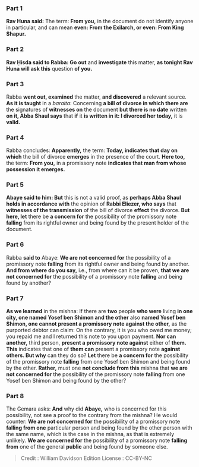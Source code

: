 
### Part 1
<b>Rav Huna said:</b> The term: <b>From you,</b> in the document do not identify anyone in particular, and can mean <b>even: From the Exilarch, or even: From King Shapur.</b>

### Part 2
<b>Rav Ḥisda said to Rabba: Go out</b> and <b>investigate</b> this matter, <b>as tonight Rav Huna will ask this</b> question <b>of you.</b>

### Part 3
Rabba <b>went out, examined</b> the matter, <b>and discovered</b> a relevant source. <b>As it is taught</b> in a <i>baraita</i>: Concerning <b>a bill of divorce in which there are</b> the signatures of <b>witnesses on</b> the document <b>but there is no date</b> written <b>on it, Abba Shaul says</b> that <b>if</b> it <b>is written in it: I divorced her today,</b> it is <b>valid.</b>

### Part 4
Rabba concludes: <b>Apparently,</b> the term: <b>Today, indicates that day on which</b> the bill of divorce <b>emerges</b> in the presence of the court. <b>Here too,</b> the term: <b>From you,</b> in a promissory note <b>indicates that man from whose possession it emerges.</b>

### Part 5
<b>Abaye said to him: But</b> this is not a valid proof, as <b>perhaps Abba Shaul holds in accordance with</b> the opinion of <b>Rabbi Eliezer, who says</b> that <b>witnesses of the transmission</b> of the bill of divorce <b>effect</b> the divorce. <b>But here, let</b> there be <b>a concern for</b> the possibility of the promissory note <b>falling</b> from its rightful owner and being found by the present holder of the document.

### Part 6
Rabba <b>said to</b> Abaye: <b>We are not concerned for</b> the possibility of a promissory note <b>falling</b> from its rightful owner and being found by another. <b>And from where do you say,</b> i.e., from where can it be proven, <b>that we are not concerned for</b> the possibility of a promissory note <b>falling</b> and being found by another?

### Part 7
<b>As we learned</b> in the mishna: If there are <b>two</b> people <b>who were</b> living <b>in one city, one named Yosef ben Shimon and the other</b> also <b>named Yosef ben Shimon, one cannot present a promissory note against the other,</b> as the purported debtor can claim: On the contrary, it is you who owed me money; you repaid me and I returned this note to you upon payment. <b>Nor can another,</b> third person, <b>present a promissory note against</b> either of <b>them. This</b> indicates that one of <b>them can</b> present a promissory note <b>against others. But why</b> can they do so? <b>Let</b> there be <b>a concern for</b> the possibility of the promissory note <b>falling</b> from one Yosef ben Shimon and being found by the other. <b>Rather,</b> must one <b>not conclude from this</b> mishna that <b>we are not concerned for</b> the possibility of the promissory note <b>falling</b> from one Yosef ben Shimon and being found by the other?

### Part 8
The Gemara asks: <b>And</b> why did <b>Abaye,</b> who is concerned for this possibility, not see a proof to the contrary from the mishna? He would counter: <b>We are not concerned for</b> the possibility of a promissory note <b>falling from one</b> particular person and being found by the other person with the same name, which is the case in the mishna, as that is extremely unlikely. <b>We are concerned for</b> the possibility of a promissory note <b>falling from</b> one of the general <b>public</b> and being found by someone else.

>Credit : William Davidson Edition
>License : CC-BY-NC